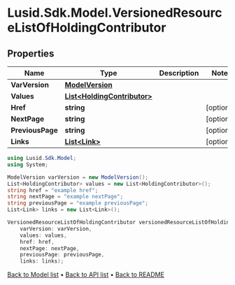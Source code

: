 # Lusid.Sdk.Model.VersionedResourceListOfHoldingContributor

## Properties

Name | Type | Description | Notes
------------ | ------------- | ------------- | -------------
**VarVersion** | [**ModelVersion**](ModelVersion.md) |  | 
**Values** | [**List&lt;HoldingContributor&gt;**](HoldingContributor.md) |  | 
**Href** | **string** |  | [optional] 
**NextPage** | **string** |  | [optional] 
**PreviousPage** | **string** |  | [optional] 
**Links** | [**List&lt;Link&gt;**](Link.md) |  | [optional] 

```csharp
using Lusid.Sdk.Model;
using System;

ModelVersion varVersion = new ModelVersion();
List<HoldingContributor> values = new List<HoldingContributor>();
string href = "example href";
string nextPage = "example nextPage";
string previousPage = "example previousPage";
List<Link> links = new List<Link>();

VersionedResourceListOfHoldingContributor versionedResourceListOfHoldingContributorInstance = new VersionedResourceListOfHoldingContributor(
    varVersion: varVersion,
    values: values,
    href: href,
    nextPage: nextPage,
    previousPage: previousPage,
    links: links);
```

[Back to Model list](../README.md#documentation-for-models) &#8226; [Back to API list](../README.md#documentation-for-api-endpoints) &#8226; [Back to README](../README.md)
